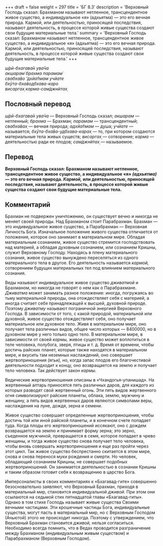 +++
draft = false
weight = 297
title = 'БГ 8.3'
description = 'Верховный Господь сказал: Брахманом называют нетленное, трансцендентное живое существо, а индивидуальное «я» (адхьятма) — это его вечная природа. Кармой, или деятельностью, приносящей последствия, называют деятельность, в процессе которой живые существа создают свои будущие материальные тела.'
summary = 'Верховный Господь сказал: Брахманом называют нетленное, трансцендентное живое существо, а индивидуальное «я» (адхьятма) — это его вечная природа. Кармой, или деятельностью, приносящей последствия, называют деятельность, в процессе которой живые существа создают свои будущие материальные тела.'
+++

_ш́рӣ-бхагава̄н ува̄ча  
акшарам̇ брахма парамам̇  
свабха̄во ’дхйа̄тмам учйате  
бхӯта-бха̄водбхава-каро  
висаргах̣ карма-сам̇джн̃итах̣_

## Пословный перевод

_ш́рӣ_\-_бхагава̄н_ _ува̄ча_ — Верховный Господь сказал; _акшарам_ — нетленный; _брахма_ — Брахман; _парамам_ — трансцендентный; _свабха̄вах̣_ — вечная природа; _адхйа̄тмам_ — душа; _учйате_ — называется; _бхӯта_\-_бха̄ва_\-_удбхава_\-_карах̣_ — то, при котором создаются материальные тела живых существ; _висаргах̣_ — сотворение; _карма_ — деятельностью ради ее плодов; _сам̇джн̃итах̣_ — называемое.

## Перевод

**Верховный Господь сказал: Брахманом называют нетленное, трансцендентное живое существо, а индивидуальное «я» _(адхьятма)_ — это его вечная природа. _Кармой,_ или деятельностью, приносящей последствия, называют деятельность, в процессе которой живые существа создают свои будущие материальные тела.**

## Комментарий

Брахман не подвержен уничтожению, он существует вечно и никогда не меняет своей природы. Над Брахманом стоит Парабрахман. Брахман — это индивидуальное живое существо, а Парабрахман — Верховная Личность Бога. Изначальное положение живого существа отличается от положения, которое оно занимает в материальном мире. Обладая материальным сознанием, живое существо стремится господствовать над материей, а обладая духовным сознанием, или сознанием Кришны, служит Верховному Господу. Находясь в плену материального сознания, живое существо вынуждено переселяться из одного материального тела в другое. Его деятельность называется _кармой,_ сотворением будущих материальных тел под влиянием материального сознания.

Веды называют индивидуальное живое существо _дживатмой_ и Брахманом, но никогда не говорят о нем как о Парабрахмане. _Дживатма_ может занимать разное положение: иногда, погружаясь во тьму материальной природы, она отождествляет себя с материей, а иногда считает себя принадлежащей к высшей, духовной природе. Поэтому _дживатму_ называют пограничной энергией Верховного Господа. В зависимости от того, с какой природой, материальной или духовной, живое существо отождествляет себя, оно получает материальное или духовное тело. Живя в материальном мире, оно получает тела различных видов, общее число которых — 8400000, но в духовном мире у него только одно тело. В материальном мире, в зависимости от своей _кармы,_ живое существо может воплотиться в теле человека, полубога, зверя, птицы и т. д. Время от времени, чтобы достичь райских планет, которые также находятся в материальном мире, и вкусить там неземных наслаждений, оно совершает жертвоприношения _(ягьи),_ но, когда запас плодов его благочестивой деятельности подходит к концу, оно возвращается на землю и получает тело человека. Так действует закон _кармы._

Ведические жертвоприношения описаны в «Чхандогья-упанишад». На жертвенный алтарь приносятся пять различных даров, для каждого из которых разводят свой жертвенный огонь. Эти пять видов жертвенного огня символизируют райские планеты, облака, землю, мужчину и женщину, а пять видов жертвенных даров являются символами веры, наслаждения на луне, дождя, зерна и семени.

Живое существо совершает определенные жертвоприношения, чтобы достичь той или иной райской планеты, и в конечном счете попадает туда. Когда плоды его жертвоприношений иссякают, оно с дождем возвращается на землю и принимает форму зерна; это зерно, съеденное мужчиной, превращается в семя, которое попадает в чрево женщины, и тогда живое существо снова получает тело человека, чтобы вновь совершать жертвоприношения и еще раз пройти через этот цикл. Так живое существо беспрестанно скитается в этом мире, снова и снова перенося муки рождения и смерти. Но человек, обладающий сознанием Кришны, не совершает подобных жертвоприношений. Он занимается деятельностью в сознании Кришны и таким образом готовит себя к возвращению в царство Бога.

Имперсоналисты в своих комментариях к «Бхагавад-гите» совершенно безосновательно заявляют, что Верховный Брахман, приходя в материальный мир, становится индивидуальной _дживой._ При этом они ссылаются на седьмой стих пятнадцатой главы «Бхагавад-гиты». Однако в том стихе Господь называет живые существа Своими вечными частицами. Эти крошечные частицы Бога, индивидуальные существа, могут пасть в материальный мир, но с Верховным Господом (Ачьютой) этого не происходит никогда. Поэтому с утверждением, что Верховный Брахман становится _дживой,_ нельзя согласиться. Необходимо всегда помнить, что в Ведах проводится разграничение между Брахманом (индивидуальным живым существом) и Парабрахманом (Верховным Господом).
